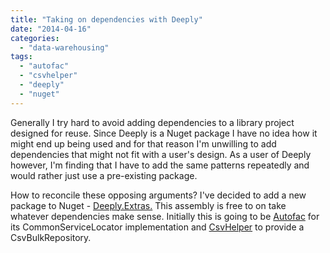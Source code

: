 ```yaml
---
title: "Taking on dependencies with Deeply"
date: "2014-04-16"
categories: 
  - "data-warehousing"
tags: 
  - "autofac"
  - "csvhelper"
  - "deeply"
  - "nuget"
---
```


Generally I try hard to avoid adding dependencies to a library project designed for reuse. Since Deeply is a Nuget package I have no idea how it might end up being used and for that reason I'm unwilling to add dependencies that might not fit with a user's design. As a user of Deeply however, I'm finding that I have to add the same patterns repeatedly and would rather just use a pre-existing package.

How to reconcile these opposing arguments? I've decided to add a new package to Nuget - [Deeply.Extras.](https://www.nuget.org/packages/Deeply.Extras) This assembly is free to on take whatever dependencies make sense. Initially this is going to be [Autofac](https://www.nuget.org/packages/Autofac/) for its CommonServiceLocator implementation and [CsvHelper](https://www.nuget.org/packages/CsvHelper/) to provide a CsvBulkRepository.
